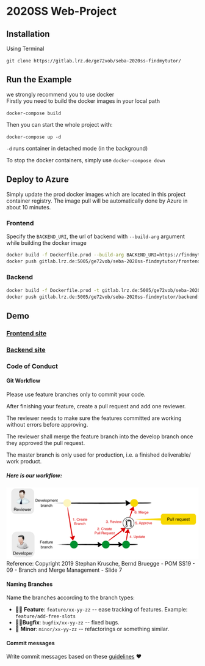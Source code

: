 # 2020SS Web-Project

## Installation
Using Terminal

`git clone https://gitlab.lrz.de/ge72vob/seba-2020ss-findmytutor/`

## Run the Example

we strongly recommend you to use docker \
Firstly you need to build the docker images in your local path

`docker-compose build`

Then you can start the whole project with:

`docker-compose up -d`

`-d` runs container in detached mode (in the background)

To stop the docker containers, simply use `docker-compose down`

## Deploy to Azure
Simply update the prod docker images which are located in this project container registry. The image pull will be automatically done by Azure in about 10 minutes.
### Frontend
Specify the `BACKEND_URI`, the url of backend with `--build-arg` argument while building the docker image
```bash
docker build -f Dockerfile.prod --build-arg BACKEND_URI=https://findmytutor-backend.azurewebsites.net  -t gitlab.lrz.de:5005/ge72vob/seba-2020ss-findmytutor/frontend:prod .
docker push gitlab.lrz.de:5005/ge72vob/seba-2020ss-findmytutor/frontend:prod
```

### Backend
```bash
docker build -f Dockerfile.prod -t gitlab.lrz.de:5005/ge72vob/seba-2020ss-findmytutor/backend:prod .
docker push gitlab.lrz.de:5005/ge72vob/seba-2020ss-findmytutor/backend:prod
```

## Demo

### [Frontend site](https://findmytutor.azurewebsites.net) 
### [Backend site](https://findmytutor-backend.azurewebsites.net)

### Code of Conduct

#### Git Workflow
Please use feature branches only to commit your code. 

After finishing your feature, create a pull request and add one reviewer.

The reviewer needs to make sure the features committed are working without errors before approving.

The reviewer shall merge the feature branch into the develop branch once they approved the pull request.

The master branch is only used for production, i.e. a finished deliverable/ work product.

##### Here is our workflow:

![Image](./git_workflow.png)
Reference: Copyright 2019 Stephan Krusche, Bernd Bruegge - POM SS19 - 09 - Branch and Merge Management - Slide 7

#### Naming Branches
Name the branches according to the branch types:
- 👨‍🎨 **Feature**: `feature/xx-yy-zz` -- ease tracking of features. Example: `feature/add-free-slots`
- 🧙‍♀️**Bugfix**: `bugfix/xx-yy-zz` -- fixed bugs.
- 👶 **Minor**: `minor/xx-yy-zz` -- refactorings or something similar.

#### Commit messages
Write commit messages based on these [guidelines](https://chris.beams.io/posts/git-commit/) ❤
